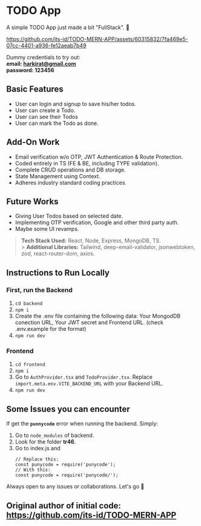 # TODO App

A simple TODO App just made a bit "FullStack". 🔨

https://github.com/its-id/TODO-MERN-APP/assets/60315832/7fa469e5-07cc-4401-a936-fe12aeab7b49

Dummy credentials to try out: <br/>
**email: harkirat@gmail.com** <br/>
**password: 123456**

## Basic Features

- User can login and signup to save his/her todos.
- User can create a Todo.
- User can see their Todos
- User can mark the Todo as done.

## Add-On Work

- Email verification w/o OTP, JWT Authentication & Route Protection.
- Coded entirely in TS (FE & BE, including TYPE validation).
- Complete CRUD operations and DB storage.
- State Management using Context.
- Adheres industry standard coding practices.

## Future Works

- Giving User Todos based on selected date.
- Implementing OTP verification, Google and other third party auth.
- Maybe some UI revamps.

> **Tech Stack Used:** React, Node, Express, MongoDB, TS. <br/> > **Additional Libraries:** Tailwind, deep-email-validator, jsonwebtoken, zod, react-router-dom, axios.

## Instructions to Run Locally

### First, run the Backend

1.  `cd backend`
2.  `npm i`
3.  Create the .env file containing the following data: Your MongodDB conection URL, Your JWT secret and Frontend URL. (check .env.example for the format)
4.  `npm run dev`

### Frontend

1. `cd frontend`
2. `npm i`
3. Go to `AuthProvider.tsx` and `TodoProvider.tsx`. Replace `import.meta.env.VITE_BACKEND_URL` with your Backend URL.
4. `npm run dev`

## Some Issues you can encounter

If get the **`punnycode`** error when running the backend. Simply:

1. Go to `node_modules` of backend.
2. Look for the folder **tr46**.
3. Go to index.js and
   ```
   // Replace this:
   const punycode = require('punycode');
   // With this:
   const punycode = require('punycode/');
   ```

Always open to any issues or collaborations. Let's go 🚀

## Original author of initial code: https://github.com/its-id/TODO-MERN-APP
